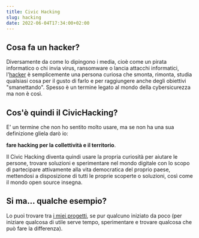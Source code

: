 ```yaml
---
title: Civic Hacking
slug: hacking
date: 2022-06-04T17:34:00+02:00
---
```



## Cosa fa un hacker?
Diversamente da come lo dipingono i media, cioè come un pirata informatico o chi invia virus, ransomware o lancia attacchi informatici, l'[hacker](https://it.wikipedia.org/wiki/Hacker) è semplicemente una persona curiosa che smonta, rimonta, studia qualsiasi cosa per il gusto di farlo e per raggiungere anche degli obiettivi "smanettando". Spesso è un termine legato al mondo della cybersicurezza ma non è così.

## Cos'è quindi il CivicHacking?
E' un termine che non ho sentito molto usare, ma se non ha una sua definizione gliela darò io:

**fare hacking per la collettività e il territorio**.

Il Civic Hacking diventa quindi usare la propria curiosità per aiutare le persone, trovare soluzioni e sperimentare nel mondo digitale con lo scopo di partecipare attivamente alla vita democratica del proprio paese, mettendosi a disposizione di tutti le proprie scoperte o soluzioni, così come il mondo open source insegna.

## Si ma... qualche esempio?
Lo puoi trovare tra [i miei progetti](/progetti), se pur qualcuno iniziato da poco (per iniziare qualcosa di utile serve tempo, sperimentare e trovare qualcosa che può fare la differenza).